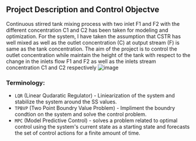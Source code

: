 ## Project Description and Control Objectve

Continuous stirred tank mixing process with two inlet F1 and F2 with the different concentration C1 and C2 has been taken for modeling and optimization. For the system, I have taken the assumption that CSTR has well mixed as well as the outlet concentration (C) at output stream (F) is same as the tank concentration. The aim of the project is to control the outlet concentration while maintain the height of the tank with respect to the change in the inlets flow F1 and F2 as well as the inlets stream concentration C1
and C2 respectively
![image](https://github.com/AbhiChauhan07/Optimal_Predictive_Control/assets/156859411/00f29889-18e8-4bd6-8a3e-8e0e2ccd1c16)

### Terminology:
+ `LQR` (Linear Qudaratic Regulator) - Liniearization of the system and stabilize the system around the SS values.
+ `TPBVP` (Two Point Boundry Value Problem) - Impliment the boundry condtion on the system and solve the control problem.
+ `MPC` (Model Predictive Control) - solves a problem related to optimal control using the system's current state as a starting state and forecasts the set of control actions for a finite amount of time.
